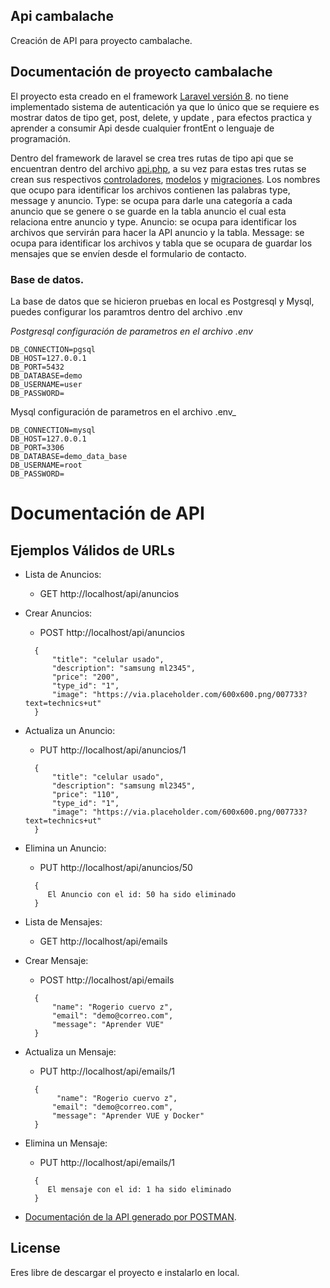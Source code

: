 
## Api cambalache

Creación de API para proyecto cambalache.

## Documentación de proyecto cambalache

El proyecto esta creado en el framework [Laravel versión 8]( https://laravel.com/docs/8.x). no tiene implementado sistema de autenticación ya que lo único que se requiere es mostrar datos de tipo get, post, delete, y update , para efectos practica y aprender a consumir Api desde cualquier frontEnt o lenguaje de programación.

Dentro del framework de laravel se crea tres rutas de tipo api que se encuentran dentro del archivo [api.php]( https://github.com/rogeriocz/laravel-8-api-cambalache/blob/master/routes/api.php), a su vez para estas tres rutas se crean sus respectivos [controladores]( https://github.com/rogeriocz/laravel-8-api-cambalache/tree/master/app/Http/Controllers), [modelos]( https://github.com/rogeriocz/laravel-8-api-cambalache/tree/master/app/Models) y [migraciones]( https://github.com/rogeriocz/laravel-8-api-cambalache/tree/master/database/migrations).
Los nombres que ocupo para identificar los archivos contienen las palabras type, message y anuncio. 
Type: se ocupa para darle una categoría a cada anuncio que se genere o se guarde en la tabla anuncio el cual esta relaciona entre anuncio y type.
Anuncio: se ocupa para identificar los archivos que servirán para hacer la API anuncio y la tabla.
Message: se ocupa para identificar los archivos y tabla que se ocupara de guardar los mensajes que se envíen desde el formulario de contacto.

### Base de datos.
La base de datos que se hicieron pruebas en local es Postgresql y Mysql, puedes configurar los paramtros dentro del archivo .env 

_Postgresql configuración de parametros en el archivo .env_

```
DB_CONNECTION=pgsql
DB_HOST=127.0.0.1
DB_PORT=5432
DB_DATABASE=demo
DB_USERNAME=user
DB_PASSWORD=
```
Mysql configuración de parametros en el archivo .env_

```
DB_CONNECTION=mysql
DB_HOST=127.0.0.1
DB_PORT=3306
DB_DATABASE=demo_data_base
DB_USERNAME=root
DB_PASSWORD=
```

# Documentación de API 
## Ejemplos Válidos de URLs
* Lista de Anuncios:

  * GET http://localhost/api/anuncios

* Crear Anuncios:

  * POST http://localhost/api/anuncios
  ```
    {
        "title": "celular usado",
        "description": "samsung ml2345",
        "price": "200",
        "type_id": "1",
        "image": "https://via.placeholder.com/600x600.png/007733?text=technics+ut"
    }
  ```
* Actualiza un Anuncio:

  * PUT http://localhost/api/anuncios/1
  ```
    {
        "title": "celular usado",
        "description": "samsung ml2345",
        "price": "110",
        "type_id": "1",
        "image": "https://via.placeholder.com/600x600.png/007733?text=technics+ut"
    }
  ```
* Elimina un Anuncio:

  * PUT http://localhost/api/anuncios/50
  ```
    {
       El Anuncio con el id: 50 ha sido eliminado
    }
  ```

* Lista de Mensajes:

  * GET http://localhost/api/emails

* Crear Mensaje:

  * POST http://localhost/api/emails
  ```
    {
        "name": "Rogerio cuervo z",
        "email": "demo@correo.com",
        "message": "Aprender VUE"
    }
  ```
* Actualiza un Mensaje:

  * PUT http://localhost/api/emails/1
  ```
    {
         "name": "Rogerio cuervo z",
        "email": "demo@correo.com",
        "message": "Aprender VUE y Docker"
    }
  ```
* Elimina un Mensaje:

  * PUT http://localhost/api/emails/1
  ```
    {
       El mensaje con el id: 1 ha sido eliminado
    }
  ```

- [Documentación de la API generado por POSTMAN](https://documenter.getpostman.com/view/2148064/TzY68tzK).




## License
Eres libre de descargar el proyecto e instalarlo en local. 
